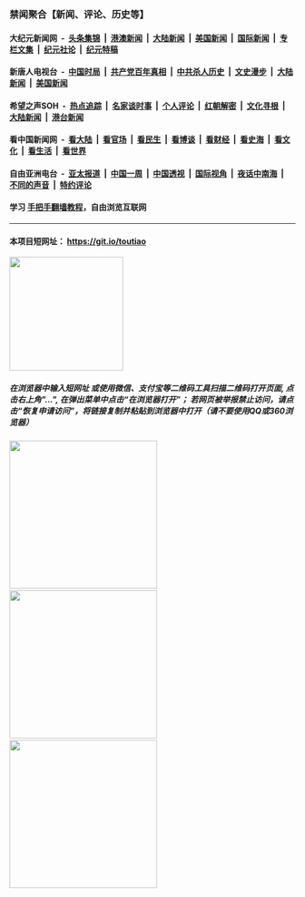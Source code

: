 ### 禁闻聚合【新闻、评论、历史等】

#### 大纪元新闻网 &nbsp;-&nbsp; [头条集锦](indexes/E头条集锦.md?t=03161302) &nbsp;|&nbsp; [港澳新闻](indexes/E港澳新闻.md?t=03161302)  &nbsp;|&nbsp; [大陆新闻](indexes/E大陆新闻.md?t=03161302) &nbsp;|&nbsp; [美国新闻](indexes/E美国新闻.md?t=03161302) &nbsp;|&nbsp; [国际新闻](indexes/E国际新闻.md?t=03161302) &nbsp;|&nbsp; [专栏文集](indexes/E专栏文集.md?t=03161302) &nbsp;|&nbsp; [纪元社论](indexes/E纪元社论.md?t=03161302) &nbsp;|&nbsp; [纪元特稿](indexes/E纪元特稿.md?t=03161302) 

#### 新唐人电视台 &nbsp;-&nbsp; [中国时局](indexes/N中国时局.md?t=03161302) &nbsp;|&nbsp; [共产党百年真相](indexes/N共产党百年真相.md?t=03161302) &nbsp;|&nbsp; [中共杀人历史](indexes/N中共杀人历史.md?t=03161302) &nbsp;|&nbsp; [文史漫步](indexes/N文史漫步.md?t=03161302) &nbsp;|&nbsp; [大陆新闻](indexes/N大陆新闻.md?t=03161302) &nbsp;|&nbsp; [美国新闻](indexes/N美国新闻.md?t=03161302)

#### 希望之声SOH &nbsp;-&nbsp; [热点追踪](indexes/H热点追踪.md?t=03161302) &nbsp;|&nbsp; [名家谈时事](indexes/H名家谈时事.md?t=03161302) &nbsp;|&nbsp; [个人评论](indexes/H个人评论.md?t=03161302)  &nbsp;|&nbsp; [红朝解密](indexes/H红朝解密.md?t=03161302) &nbsp;|&nbsp; [文化寻根](indexes/H文化寻根.md?t=03161302) &nbsp;|&nbsp; [大陆新闻](indexes/H大陆新闻.md?t=03161302) &nbsp;|&nbsp; [港台新闻](indexes/H港台新闻.md?t=03161302)

#### 看中国新闻网 &nbsp;-&nbsp; [看大陆](indexes/S看大陆.md?t=03161302) &nbsp;|&nbsp; [看官场](indexes/S看官场.md?t=03161302) &nbsp;|&nbsp; [看民生](indexes/S看民生.md?t=03161302)  &nbsp;|&nbsp; [看博谈](indexes/S看博谈.md?t=03161302) &nbsp;|&nbsp; [看财经](indexes/S看财经.md?t=03161302) &nbsp;|&nbsp; [看史海](indexes/S看史海.md?t=03161302) &nbsp;|&nbsp; [看文化](indexes/S看文化.md?t=03161302) &nbsp;|&nbsp; [看生活](indexes/S看生活.md?t=03161302) &nbsp;|&nbsp; [看世界](indexes/S看世界.md?t=03161302)

#### 自由亚洲电台 &nbsp;-&nbsp; [亚太报道](indexes/R亚太报道.md?t=03161302) &nbsp;|&nbsp; [中国一周](indexes/R中国一周.md?t=03161302) &nbsp;|&nbsp; [中国透视](indexes/R中国透视.md?t=03161302)  &nbsp;|&nbsp; [国际视角](indexes/R国际视角.md?t=03161302) &nbsp;|&nbsp; [夜话中南海](indexes/R夜话中南海.md?t=03161302) &nbsp;|&nbsp; [不同的声音](indexes/R不同的声音.md?t=03161302) &nbsp;|&nbsp; [特约评论](indexes/R特约评论.md?t=03161302)

#### 学习 [手把手翻墙教程](https://github.com/gfw-breaker/guides/wiki)，自由浏览互联网

----

#### 本项目短网址： https://git.io/toutiao
<img src="https://raw.githubusercontent.com/gfw-breaker/banned-news/master/scripts/img/qr.png" width="200px"/>  

##### 在浏览器中输入短网址 或使用微信、支付宝等二维码工具扫描二维码打开页面, 点击右上角"...", 在弹出菜单中点击“在浏览器打开”； 若网页被举报禁止访问，请点击“恢复申请访问”，将链接复制并粘贴到浏览器中打开（请不要使用QQ或360浏览器）

<img src="https://raw.githubusercontent.com/gfw-breaker/banned-news/master/scripts/img/1.png" width="260px"/> &nbsp; <img src="https://raw.githubusercontent.com/gfw-breaker/banned-news/master/scripts/img/2.png" width="260px"/> &nbsp; <img src="https://raw.githubusercontent.com/gfw-breaker/banned-news/master/scripts/img/3.png" width="260px"/>
